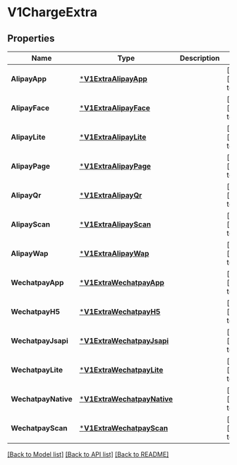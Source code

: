 # V1ChargeExtra

## Properties
Name | Type | Description | Notes
------------ | ------------- | ------------- | -------------
**AlipayApp** | [***V1ExtraAlipayApp**](v1ExtraAlipayApp.md) |  | [optional] [default to null]
**AlipayFace** | [***V1ExtraAlipayFace**](v1ExtraAlipayFace.md) |  | [optional] [default to null]
**AlipayLite** | [***V1ExtraAlipayLite**](v1ExtraAlipayLite.md) |  | [optional] [default to null]
**AlipayPage** | [***V1ExtraAlipayPage**](v1ExtraAlipayPage.md) |  | [optional] [default to null]
**AlipayQr** | [***V1ExtraAlipayQr**](v1ExtraAlipayQr.md) |  | [optional] [default to null]
**AlipayScan** | [***V1ExtraAlipayScan**](v1ExtraAlipayScan.md) |  | [optional] [default to null]
**AlipayWap** | [***V1ExtraAlipayWap**](v1ExtraAlipayWap.md) |  | [optional] [default to null]
**WechatpayApp** | [***V1ExtraWechatpayApp**](v1ExtraWechatpayApp.md) |  | [optional] [default to null]
**WechatpayH5** | [***V1ExtraWechatpayH5**](v1ExtraWechatpayH5.md) |  | [optional] [default to null]
**WechatpayJsapi** | [***V1ExtraWechatpayJsapi**](v1ExtraWechatpayJsapi.md) |  | [optional] [default to null]
**WechatpayLite** | [***V1ExtraWechatpayLite**](v1ExtraWechatpayLite.md) |  | [optional] [default to null]
**WechatpayNative** | [***V1ExtraWechatpayNative**](v1ExtraWechatpayNative.md) |  | [optional] [default to null]
**WechatpayScan** | [***V1ExtraWechatpayScan**](v1ExtraWechatpayScan.md) |  | [optional] [default to null]

[[Back to Model list]](../README.md#documentation-for-models) [[Back to API list]](../README.md#documentation-for-api-endpoints) [[Back to README]](../README.md)


